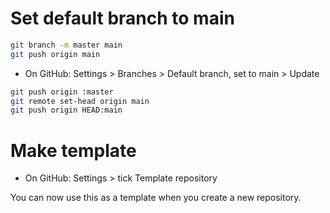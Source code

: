 # Set default branch to main

```bash
git branch -m master main
git push origin main
```

* On GitHub: Settings > Branches > Default branch, set to main > Update

```bash
git push origin :master
git remote set-head origin main
git push origin HEAD:main
```

# Make template

* On GitHub: Settings > tick Template repository

You can now use this as a template when you create a new repository.
